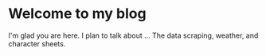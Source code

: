 # Welcome to my blog

I'm glad you are here. I plan to talk about ...
The data scraping, weather, and character sheets.
